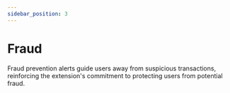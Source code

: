 ```yaml
---
sidebar_position: 3
---
```


# Fraud


Fraud prevention alerts guide users away from suspicious transactions, reinforcing the extension's commitment to protecting users from potential fraud.

